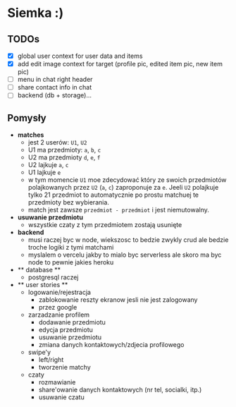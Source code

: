 # Siemka :)

## TODOs

- [x] global user context for user data and items
- [x] add edit image context for target (profile pic, edited item pic, new item pic)
- [ ] menu in chat right header
- [ ] share contact info in chat
- [ ] backend (db + storage)...

## Pomysły

- **matches**
  - jest 2 userów: `U1`, `U2`
  - U1 ma przedmioty: `a`, `b`, `c`
  - U2 ma przedmioty `d`, `e`, `f`
  - U2 lajkuje `a`, `c`
  - U1 lajkuje `e`
  - w tym momencie `U1` moe zdecydować który ze swoich przedmiotów polajkowanych przez `U2` (`a`, `c`) zaproponuje za `e`. Jeeli `U2` polajkuje tylko 21 przedmiot to automatycznie po prostu matchuej te przedmioty bez wybierania.
  - match jest zawsze `przedmiot - przedmiot` i jest niemutowalny.
- **usuwanie przedmiotu**
  - wszystkie czaty z tym przedmiotem zostają usunięte
- **backend**
  - musi raczej byc w node, wiekszosc to bedzie zwykly crud ale bedzie troche logiki z tymi matchami
  - myslalem o vercelu jakby to mialo byc serverless ale skoro ma byc node to pewnie jakies heroku
- ** database **
  - postgresql raczej
- ** user stories **
  - logowanie/rejestracja
    - zablokowanie reszty ekranow jesli nie jest zalogowany
    - przez google
  - zarzadzanie profilem
    - dodawanie przedmiotu
    - edycja przedmiotu
    - usuwanie przedmiotu
    - zmiana danych kontaktowych/zdjecia profilowego
  - swipe'y
    - left/right
    - tworzenie matchy
  - czaty
    - rozmawianie
    - share'owanie danych kontaktowych (nr tel, socialki, itp.)
    - usuwanie czatu
